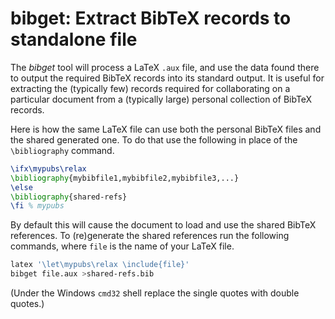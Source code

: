 # bibget: Extract BibTeX records to standalone file

The _bibget_ tool will process a LaTeX `.aux` file, and use the data found
there to output the required BibTeX records into its standard output.
It is useful for extracting the (typically few) records required for
collaborating on a particular document from a (typically large)
personal collection of BibTeX records.

Here is how the same LaTeX file can use both the personal BibTeX files
and the shared generated one.
To do that use the following in place of the `\bibliography` command.

```.tex
\ifx\mypubs\relax
\bibliography{mybibfile1,mybibfile2,mybibfile3,...}
\else
\bibliography{shared-refs}
\fi % mypubs
```

By default this will cause the document to load and use the shared
BibTeX references.
To (re)generate the shared references run the following commands,
where `file` is the name of your LaTeX file.

```.sh
latex '\let\mypubs\relax \include{file}'
bibget file.aux >shared-refs.bib
```

(Under the Windows `cmd32` shell replace the single quotes with double quotes.)
